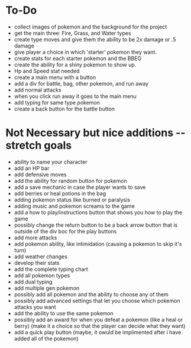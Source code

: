 # To-Do
- collect images of pokemon and the background for the project 
- get the main three: Fire, Grass, and Water types
- create type moves and give them the ability to be 2x damage or .5 damage 
- give player a choice in which 'starter' pokemon they want. 
- create stats for each starter pokemon and the BBEG
- create the ability for a shiny pokemon to show up. 
- Hp and Speed stat needed
- create a main menu with a button
- add a div for battle, bag, other pokemon, and run away
- add normal attacks
- when you click run away it goes to the main menu 
- add typing for same type pokemon
- create a back button for the battle button

# Not Necessary but nice additions -- stretch goals
- ability to name your character
- add an HP bar 
- add defensive moves
- add the ability for random button for pokemon
- add a save mechanic in case the player wants to save
- add berries or heal potions in the bag
- adding pokemon status like burned or paralysis
- adding music and pokemon screams to the game
- add a how to play/instructions button that shows you how to play the game 
- possibly change the return button to be a back arrow button that is outside of the div boc for the play buttons 
- add more attacks
- add pokemon ability, like intimidation (causing a pokemon to skip it's turn)
- add weather changes
- develop their stats
- add the complete typing chart
- add all pokemon types
- add dual typing 
- add multiple gen pokemon
- possibly add all pokemon and the ability to choose any of them 
- possibly add advanced settings that let you choose which pokemon attacks you want
- add the ability to use the same pokemon
- possibly add an award for when you defeat a pokemon (like a heal or berry) (make it a choice so that the player can decide what they want)
- add a quick play button (maybe, it owuld be implimented after i have added all of the pokemon)


